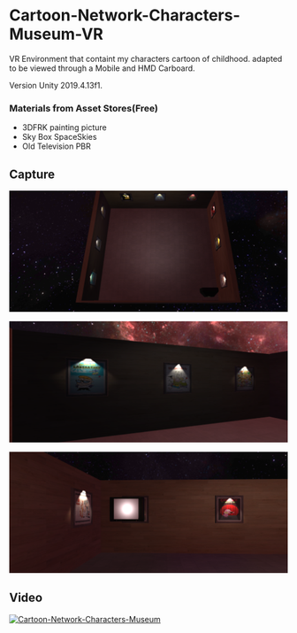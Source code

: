 # Cartoon-Network-Characters-Museum-VR
VR Environment that containt my characters cartoon of childhood. adapted to be viewed through a Mobile and HMD Carboard.

Version Unity  2019.4.13f1.

### Materials from Asset Stores(Free)

+ 3DFRK  painting picture
+ Sky Box SpaceSkies
+ Old Television PBR

## Capture

![Screen1](https://github.com/juanprog97/Cartoon-Network-Characters-Museum-VR/blob/master/Screenshots/screen1.png?raw=true)

![Screen2](https://github.com/juanprog97/Cartoon-Network-Characters-Museum-VR/blob/master/Screenshots/screen2.png?raw=true)

![Screen3](https://github.com/juanprog97/Cartoon-Network-Characters-Museum-VR/blob/master/Screenshots/screen3.png?raw=true)

## Video

[![Cartoon-Network-Characters-Museum](https://img.youtube.com/vi/rFG6_fW5kZo/0.jpg)](https://www.youtube.com/watch?v=rFG6_fW5kZo "Cartoon-Network-Characters-Museum")




